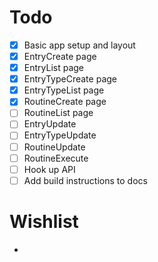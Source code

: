 # Todo

- [x] Basic app setup and layout
- [x] EntryCreate page
- [x] EntryList page
- [x] EntryTypeCreate page
- [x] EntryTypeList page
- [x] RoutineCreate page
- [ ] RoutineList page
- [ ] EntryUpdate
- [ ] EntryTypeUpdate
- [ ] RoutineUpdate
- [ ] RoutineExecute
- [ ] Hook up API
- [ ] Add build instructions to docs

# Wishlist

-
